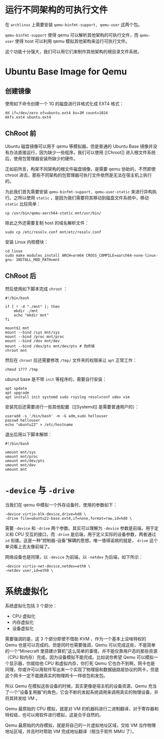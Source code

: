 # 运行不同架构的可执行文件

在 `archlinux` 上需要安装 `qemu-binfmt-support, qemu-user` 这两个包。

`qemu-binfmt-support` 使得 qemu 可以解析其他架构的可执行文件，而 `qemu-user` 使得 host 可以利用 qemu 模拟其他架构来运行可执行文件。

这个功能十分强大，我们可以用它们来制作其他架构的根目录文件系统。

# Ubuntu Base Image for Qemu

## 创建镜像

使用如下命令创建一个 1G 的磁盘进行并格式化成 EXT4 格式：

``` shell
dd if=/dev/zero of=ubuntu.ext4 bs=1M count=1024
mkfs.ext4 ubuntu.ext4
```

## ChRoot 前

Ubuntu 磁盘镜像可以用于 qemu 等模拟器。但是普通的 Ubuntu Base 镜像并没有办法直接运行，因为缺少一些程序。我们可以使用 [[Chroot]] 进入根文件系统后，使用包管理器安装所缺少的硬件。

正如前所言，构架不同架构的根文件磁盘镜像，是需要 qemu 协助的，不然即使 chroot 进去，那些不同架构的包管理器可执行文件依然是无法在宿主机上执行的。

为此我们首先需要安装 `qemu-binfmt-support, qemu-user-static` 来进行异构执行。之所以使用 `static` ，是因为我们需要将其移动到磁盘文件系统中，移动 `static` 比较简单：

``` shell
cp /usr/bin/qemu-aarch64-static mnt/usr/bin/
```

除此之外还需要复制 host 的域名解析文件：

``` shell
sudo cp /etc/resolv.conf mnt/etc/resolv.conf
```

安装 Linux 内核模块：

``` shell
cd linux
sudo make modules_install ARCH=arm64 CROSS_COMPILE=aarch64-none-linux-gnu- INSTALL_MOD_PATH=mnt
```

## ChRoot 后

然后使用如下脚本完成 `chroot` ：

``` shell
#!/bin/bash

if [ ! -d "./mnt" ]; then
    mkdir ./mnt
    echo "mkdir mnt"
fi

mount$1 mnt
mount --bind /sys mnt/sys
mount --bind /proc mnt/proc
mount --bind /dev mnt/dev
mount --bind /dev/pts mnt/dev/pts # 伪终端
chroot mnt
```

然后在 `chroot` 后还需要修改 `/tmp/` 文件夹的权限来让 `apt` 正常工作：

``` shell
chmod 1777 /tmp
```

ubunut base 是不带 `init` 等程序的，需要自行安装：

``` shell
apt update
apt upgrade
apt install init systemd sudo rsyslog resolvconf udev vim
```

安装完后还需要进行一些其他配置（[[Systemd]] 是需要普通用户的）：

``` shell
useradd -s '/bin/bash' -m -G adm,sudo hellouser
passwd hellouser
echo "ubuntu22" > /etc/hostname
```

退出后用以下脚本解绑：

``` shell
#!/bin/bash

umount mnt/sys
umount mnt/proc
umount mnt/dev/pts
umount mnt/dev
umount mnt
```

# `-device` 与 `-drive`

当我们在 qemu 中模拟一个外存设备时，使用的参数如下：

``` shell
-device virtio-blk-device,drive=hd0 \
-drive file=ubuntu22-base.ext4,if=none,format=raw,id=hd0 \
```

需要 `-device` 和 `-drive` 两个参数。其实可以理解为 `-device` 参数是前端，用于定义和 CPU 交互的接口，而 `-drive` 是后端，用于定义实际的设备参数，两者通过 `id` 衔接。这是一种“控制器-设备”解耦的思想。唯一值得诟病的就是， `drive` 这个单词看上去太像前端了。

网络设备也是同理，以 `-device` 为前端，以 `-netdev` 为后端，如下所示：

``` shell
-device virtio-net-device,netdev=eth0 \
-netdev user,id=eth0 \
```

# 系统虚拟化

系统虚拟化包括 3 个部分：

- CPU 虚拟化
- 内存虚拟化
- 设备虚拟化

需要强调的是，这 3 个部分即使不借助 KVM ，作为一个基本上没啥特权的 Qemu 也是可以完成的。但是同时也需要强调，Qemu 可以完成这些，不是简单的一个“Minecraft 里搭建计算机”这么简单的事情，并不能仅靠用户态的那些资源（CPU 和内存）完成，因为设备模拟不能完成。比如说你希望 Qemu 可以模拟一个显示器，你就给他 CPU 和虚拟内存，你打死 Qemu 它也办不到啊，网卡也是同理，你或许可以用软件写出来一个实现了物理层和数据链路层协议的网卡，但是这个网卡一定不能跟真实的物理网卡一样收包和发包。

所以 Qemu 在模拟这些设备的时候，其实更像是宿主机的设备资源，Qemu 充当了一个“设备复用器”的角色，它会不断的发起系统调用来调用真实的物理设备，并将其转发给 VM 。

Qemu 最原始的 CPU 模拟，就是对 VM 的机器码进行二进制翻译，对于寄存器和特权级，也可以用软件进行模拟，这是合乎自然的。

Qemu 最原始的内存模拟，就是将自己的一片虚拟地址区域，交给 VM 当作物理地址区域，并且时时帮助 VM 完成地址翻译（相当于软件 MMU 了）。
